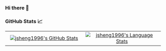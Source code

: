 ### Hi there 👋

### GitHub Stats 📈
<div align="center">
  <table width="100%">
    <tbody>
      <tr>
        <td width="50%" style="border: none !important;">
        <div align="center" width="100%">
          <a href="https://github.com/jsheng1996">
            <img src="https://github-readme-stats.vercel.app/api?username=jsheng1996&count_private=true&show_icons=true&theme=synthwave" alt="jsheng1996's GitHub Stats" vertical-align="middle"/>
          </a>
        </div>
        </td>
        <td width="50%" style="border: none !important;">
        <div align="center" width="100%">
          <a href="https://github.com/jsheng1996">
            <img src="https://github-readme-stats.vercel.app/api/top-langs/?username=jsheng1996" alt="jsheng1996's Language Stats" vertical-align="middle"/>
          </a>
        </div>
        </td>
      </tr>
    </tbody>
  <table>
<div>

<!--
**jsheng1996/jsheng1996** is a ✨ _special_ ✨ repository because its `README.md` (this file) appears on your GitHub profile.

Here are some ideas to get you started:

- 🔭 I’m currently working on ...
- 🌱 I’m currently learning ...
- 👯 I’m looking to collaborate on ...
- 🤔 I’m looking for help with ...
- 💬 Ask me about ...
- 📫 How to reach me: ...
- 😄 Pronouns: ...
- ⚡ Fun fact: ...
-->
